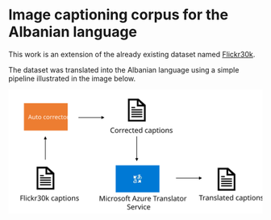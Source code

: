 # Image captioning corpus for the Albanian language

This work is an extension of the already existing dataset named [Flickr30k](https://paperswithcode.com/dataset/flickr30k).

The dataset was translated into the Albanian language using a simple pipeline illustrated in the image below.

![Translation pipeline](/images/translation.svg)





